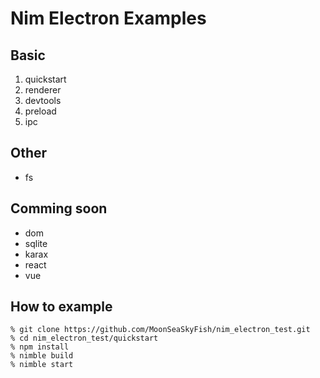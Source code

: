 # Nim Electron Examples


## Basic
1. quickstart
2. renderer
3. devtools
4. preload
5. ipc

## Other
- fs

## Comming soon
- dom
- sqlite
- karax
- react
- vue

## How to example
```
% git clone https://github.com/MoonSeaSkyFish/nim_electron_test.git
% cd nim_electron_test/quickstart
% npm install
% nimble build
% nimble start
```

